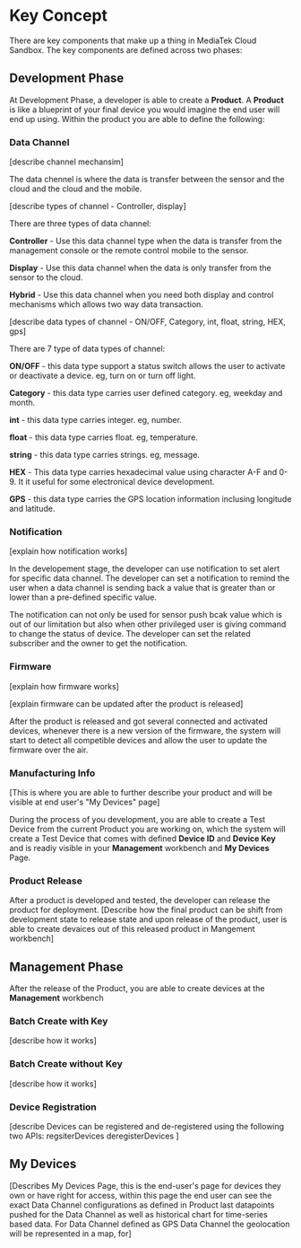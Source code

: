 # Key Concept

There are key components that make up a thing in MediaTek Cloud Sandbox. The key components are defined across two phases:

## Development Phase


At Development Phase, a developer is able to create a **Product**.
A **Product** is like a blueprint of your final device you would imagine the end user will end up using. Within the product you are able to define the following:

### Data Channel

[describe channel mechansim]

The data chennel is where the data is transfer between the sensor and the cloud and the cloud and the mobile.

[describe types of channel - Controller, display]

There are three types of data channel:

**Controller** - Use this data channel type when the data is transfer from the management console or the remote control mobile to the sensor.

**Display** - Use this data channel when the data is only transfer from the sensor to the cloud.

**Hybrid** - Use this data channel when you need both display and control mechanisms which allows two way data transaction.

[describe data types of channel - ON/OFF, Category, int, float, string, HEX, gps]

There are 7 type of data types of channel:

**ON/OFF** - this data type support a status switch allows the user to activate or deactivate a device. eg, turn on or turn off light.

**Category** - this data type carries user defined category. eg, weekday and month.

**int** - this data type carries integer. eg, number.

**float** - this data type carries float. eg, temperature.

**string** - this data type carries strings. eg, message.

**HEX** - This data type carries hexadecimal value using character A-F and 0-9. It it useful for some electronical device development.

**GPS** - this data type carries the GPS location information inclusing longitude and latitude.


### Notification

[explain how notification works]

In the developement stage, the developer can use notification to set alert for specific data channel. The developer can set a notification to remind the user when a data channel is sending back a value that is greater than or lower than a pre-defined specific value.


The notification can not only be used for sensor push bcak value which is out of our limitation but also when other privileged user is giving command to change the status of device. The developer can set the related subscriber and the owner to get the notification.



### Firmware

[explain how firmware works]

[explain firmware can be updated after the product is released]

After the product is released and got several connected and activated devices, whenever there is a new version of the firmware, the system will start to detect all competible devices and allow the user to update the firmware over the air.

### Manufacturing Info

[This is where you are able to further describe your product and will be visible at end user's "My Devices" page]

During the process of you development, you are able to create a Test Device from the current Product you are working on, which the system will create a Test Device that comes with defined **Device ID** and **Device Key** and is readiy visible in your **Management** workbench and **My Devices** Page.

### Product Release

After a product is developed and tested, the developer can release the product for deployment.
[Describe how the final product can be shift from development state to release state and upon release of the product, user is able to create devaices out of this released product in Mangement workbench]

## Management Phase

After the release of the Product, you are able to create devices at the **Management** workbench

### Batch Create with Key
[describe how it works]

### Batch Create without Key
[describe how it works]

### Device Registration

[describe Devices can be registered and de-registered using the following two APIs:
regsiterDevices
deregisterDevices
]

## My Devices

[Describes My Devices Page, this is the end-user's page for devices they own or have right for access, within this page the end user can see the exact Data Channel configurations as defined in Product  last datapoints pushed for the Data Channel as well as historical chart for time-series based data. For Data Channel defined as GPS Data Channel the geolocation will be represented in a map, for]
